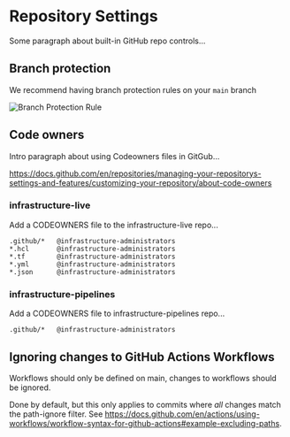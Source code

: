 # Repository Settings

Some paragraph about built-in GitHub repo controls...

## Branch protection

We recommend having branch protection rules on your `main` branch

![Branch Protection Rule](/img/pipelines/security/branch_protection_rule.png)

## Code owners

Intro paragraph about using Codeowners files in GitGub...

https://docs.github.com/en/repositories/managing-your-repositorys-settings-and-features/customizing-your-repository/about-code-owners

### infrastructure-live

Add a CODEOWNERS file to the infrastructure-live repo...

```
.github/*   @infrastructure-administrators
*.hcl       @infrastructure-administrators
*.tf        @infrastructure-administrators
*.yml       @infrastructure-administrators
*.json      @infrastructure-administrators
```
### infrastructure-pipelines

Add a CODEOWNERS file to infrastructure-pipelines repo...

```
.github/*   @infrastructure-administrators
```

## Ignoring changes to GitHub Actions Workflows

Workflows should only be defined on main, changes to workflows should be ignored.

Done by default, but this only applies to commits where _all_ changes match the path-ignore filter. See https://docs.github.com/en/actions/using-workflows/workflow-syntax-for-github-actions#example-excluding-paths.
